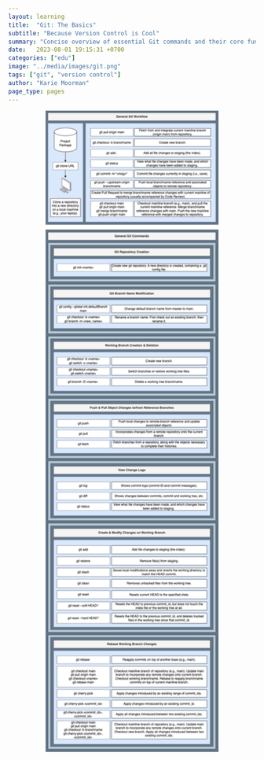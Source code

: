 ```yaml
---
layout: learning
title:  "Git: The Basics"
subtitle: "Because Version Control is Cool"
summary: "Concise overview of essential Git commands and their core functions for version control and collaboration."
date:   2023-08-01 19:15:31 +0700
categories: ["edu"]
image: "../media/images/git.png"
tags: ["git", "version control"]
author: "Karie Moorman"
page_type: pages
---
```


<center> 
<div style='padding-bottom: 20px;'>
<img src='/media/images/git/github-commands.drawio.png' width="70%;"/>
</div>
</center>
